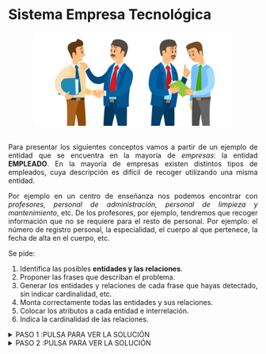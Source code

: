 <div align="justify">

# Sistema Empresa Tecnológica

<div align="center">
<img src="img/empleados.png" width="400px"/>
</div>
</br>

Para presentar los siguientes conceptos vamos a partir de un ejemplo de entidad que se encuentra en la mayoría de _empresas_: la entidad __EMPLEADO__. En la mayoría de empresas existen distintos tipos de empleados, cuya descripción es difícil de recoger utilizando una misma entidad.

Por ejemplo en un centro de enseñanza nos podemos encontrar con _profesores, personal de administración, personal de limpieza y mantenimiento_, etc. De los profesores, por ejemplo, tendremos que recoger información que no se requiere para el resto de personal. Por ejemplo: el número de registro personal, la especialidad, el cuerpo al que pertenece, la fecha de alta en el cuerpo, etc.

Se pide:
1. Identifica las posibles __entidades y las relaciones__.
2. Proponer las frases que describan el problema.
3. Generar los entidades y relaciones de cada frase que hayas detectado, sin indicar cardinalidad, etc.
4. Monta correctamente todas las entidades y sus relaciones.
5. Colocar los atributos a cada entidad e interrelación.
6. Indica la cardinalidad de las relaciones.


<details>
      <summary>PASO 1 :PULSA PARA VER LA SOLUCIÓN</summary>
  </br>
  <img src="img/empleados.drawio.png">
  </br>
   </br>
</details>

<details>
      <summary>PASO 2 :PULSA PARA VER LA SOLUCIÓN</summary>
  </br>
  <img src="img/empleados-paso-2.drawio.png">
  </br>
   </br>
  
</details>

</div>